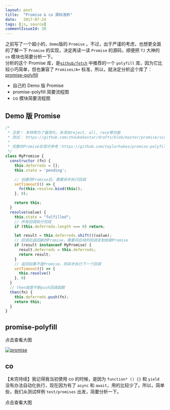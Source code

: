 ```yaml
---
layout: post
title:  "Promise & co 源码浅析"
date:   2017-07-24
tags: [js, source]
commentIssueId: 38
---
```


之前写了一个超小的，`Demo`版的 `Promise` 。不过，出于严谨的考虑，也想更全面的了解一下 `Promise` 的实现，决定再读一读 `Promise` 的源码，顺便把 `TJ` 大神的 `co` 模块也简要分析一下。<br>
分析的这个 Promise 库，是[`github/fetch`](https://github.com/github/fetch) 中推荐的一个 `polyfill` 库，因为它比较小巧简单，但也兼容了 `Promises/A+` 标准，所以，就决定分析这个库了：[promise-polyfill](https://github.com/taylorhakes/promise-polyfill/blob/master/promise.js)
* 自己的 Demo 版 Promise
* promise-polyfill 简要流程图
* co 模块简要流程图


## Demo 版 Promise

```js
/*
 * 注意！ 本样例为了最简化，未添加reject, all, rece等功能
 * 测试： https://github.com/zhoukekestar/drafts/blob/master/promise/simple-promise.js
 *
 * 完整的Promise实现可参考：https://github.com/taylorhakes/promise-polyfill/blob/master/promise.js
 */
class MyPromise {
  constructor (fn) {
    this.deferreds = [];
    this.state = 'pending';

    // 创建完Promise后，需要异步执行回调
    setTimeout(() => {
      fn(this.resolve.bind(this));
    }, 0);

    return this;
  }
  resolve(value) {
    this.state = "fulfilled";
    // 所有回调执行完成
    if (this.deferreds.length === 0) return;

    let result = this.deferreds.shift()(value);
    // 回调后返回新的Promise，需要将后续的回调复制给新Promise
    if (result instanceof MyPromise) {
      result.deferreds = this.deferreds;
      return result;
    }
    // 返回如果不是Promise，则异步执行下一个回调
    setTimeout(() => {
      this.resolve()
    }, 0)
  }
  // then就是不断push回调函数
  then(fn) {
    this.deferreds.push(fn);
    return this;
  }
}
```

## promise-polyfill

点击查看大图

[![promise](https://user-images.githubusercontent.com/7157346/28515993-37e92adc-7092-11e7-959c-345ec2929369.jpg)](https://user-images.githubusercontent.com/7157346/28515993-37e92adc-7092-11e7-959c-345ec2929369.jpg)

## co

【未完待续】我记得我当初使用 co 的时候，是因为 `function* () {}` 和 `yield` 没有办法自动化执行，现在因为有了 `async` 和 `await`，用的比较少了。所以，简单些，我们从测试样例 `test/promises` 出发，简要分析一下。

点击查看大图
